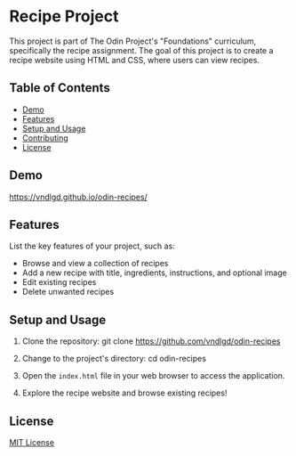 # Recipe Project

This project is part of The Odin Project's "Foundations" curriculum, specifically the recipe assignment. The goal of this project is to create a recipe website using HTML and CSS, where users can view recipes.

## Table of Contents

- [Demo](#demo)
- [Features](#features)
- [Setup and Usage](#setup-and-usage)
- [Contributing](#contributing)
- [License](#license)

## Demo

https://vndlgd.github.io/odin-recipes/

## Features

List the key features of your project, such as:

- Browse and view a collection of recipes
- Add a new recipe with title, ingredients, instructions, and optional image
- Edit existing recipes
- Delete unwanted recipes

## Setup and Usage

1. Clone the repository:
git clone https://github.com/vndlgd/odin-recipes


2. Change to the project's directory:
cd odin-recipes

3. Open the `index.html` file in your web browser to access the application.

4. Explore the recipe website and browse existing recipes!

## License

[MIT License](LICENSE)






